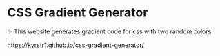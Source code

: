 # CSS Gradient Generator
✨ This website generates gradient code for css with two random colors:

 https://kyrstr1.github.io/css-gradient-generator/


